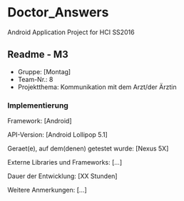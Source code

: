 # Doctor_Answers
Android Application Project for HCI SS2016

## Readme - M3

* Gruppe:	[Montag]
* Team-Nr.: 8
* Projektthema: Kommunikation mit dem Arzt/der Ärztin

### Implementierung

Framework:	[Android]

API-Version:	[Android Lollipop 5.1]

Geraet(e), auf dem(denen) getestet wurde:
[Nexus 5X]

Externe Libraries und Frameworks:
[...]

Dauer der Entwicklung:
[XX Stunden]

Weitere Anmerkungen:
[...]

